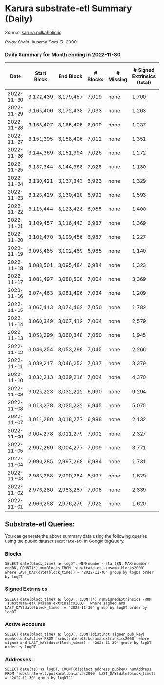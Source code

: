 # Karura substrate-etl Summary (Daily)

_Source_: [karura.polkaholic.io](https://karura.polkaholic.io)

*Relay Chain*: kusama
*Para ID*: 2000



### Daily Summary for Month ending in 2022-11-30


| Date | Start Block | End Block | # Blocks | # Missing | # Signed Extrinsics (total) | # Active Accounts | # Addresses with Balances | # Events | # Transfers | # XCM Transfers In | # XCM Transfers Out |
| ---- | ----------- | --------- | -------- | --------- | --------------------------- | ----------------- | ------------------------- | -------- | ----------- | ------------------ | ------------------- |
| 2022-11-30 | 3,172,439 | 3,179,457 | 7,019 | none  | 1,700 | 177 | 93,716 | 78,755 | 6,129 ($410,550) | 119 ($46,585.20) | 126 ($71,425.30) |
| 2022-11-29 | 3,165,406 | 3,172,438 | 7,033 | none  | 1,263 | 173 | 93,682 | 74,174 | 5,448 ($243,564) | 88 ($27,312.58) | 110 ($43,663.33) |
| 2022-11-28 | 3,158,407 | 3,165,405 | 6,999 | none  | 1,237 | 136 | 93,655 | 73,334 | 5,262 ($174,474) | 89 ($29,781.20) | 114 ($42,341.30) |
| 2022-11-27 | 3,151,395 | 3,158,406 | 7,012 | none  | 1,351 | 135 | 93,641 | 74,418 | 5,411 ($226,937) | 100 ($36,702.70) | 84 ($36,319.11) |
| 2022-11-26 | 3,144,369 | 3,151,394 | 7,026 | none  | 1,272 | 136 | 93,625 | 74,109 | 5,479 ($197,844) | 70 ($40,663.60) | 99 ($29,190.36) |
| 2022-11-25 | 3,137,344 | 3,144,368 | 7,025 | none  | 1,130 | 129 | 93,608 | 72,154 | 5,162 ($322,240) | 50 ($15,132.38) | 69 ($57,976.31) |
| 2022-11-24 | 3,130,421 | 3,137,343 | 6,923 | none  | 1,329 | 178 | 93,596 | 73,572 | 5,367 ($311,610) | 92 ($34,578.31) | 110 ($52,318.62) |
| 2022-11-23 | 3,123,429 | 3,130,420 | 6,992 | none  | 1,593 | 189 | 93,566 | 76,486 | 5,863 ($292,574) | 54 ($19,247.87) | 65 ($25,553.12) |
| 2022-11-22 | 3,116,444 | 3,123,428 | 6,985 | none  | 1,400 | 159 |  | 75,663 | 5,674 ($202,719) | 142 ($31,811.11) | 157 ($38,919.63) |
| 2022-11-21 | 3,109,457 | 3,116,443 | 6,987 | none  | 1,369 | 155 | 93,518 | 74,482 | 5,537 ($328,205) | 72 ($24,428.73) | 78 ($18,172.83) |
| 2022-11-20 | 3,102,470 | 3,109,456 | 6,987 | none  | 1,227 | 160 |  | 73,031 | 5,240 ($412,136) | 75 ($20,202.31) | 91 ($58,767.88) |
| 2022-11-19 | 3,095,485 | 3,102,469 | 6,985 | none  | 1,140 | 131 |  | 71,656 | 5,028 ($164,821) | 67 ($16,153.10) | 63 ($17,221.49) |
| 2022-11-18 | 3,088,501 | 3,095,484 | 6,984 | none  | 1,323 | 175 |  | 74,147 | 5,410 ($313,354) | 78 ($36,926.65) | 90 ($38,056.91) |
| 2022-11-17 | 3,081,497 | 3,088,500 | 7,004 | none  | 3,369 | 174 |  | 85,437 | 5,448 ($495,709) | 75 ($19,259.16) | 95 ($217,489) |
| 2022-11-16 | 3,074,463 | 3,081,496 | 7,034 | none  | 1,209 | 177 | 93,390 | 73,120 | 5,257 ($290,560) | 62 ($14,469.41) | 76 ($25,491.43) |
| 2022-11-15 | 3,067,413 | 3,074,462 | 7,050 | none  | 1,782 | 201 |  | 78,528 | 5,949 ($415,422) | 108 ($38,196.35) | 139 ($60,950.65) |
| 2022-11-14 | 3,060,349 | 3,067,412 | 7,064 | none  | 2,579 | 273 | 93,276 | 85,456 | 6,707 ($625,968) | 151 ($70,222.58) | 170 ($97,902.62) |
| 2022-11-13 | 3,053,299 | 3,060,348 | 7,050 | none  | 1,945 | 232 | 93,169 | 79,575 | 6,083 ($448,450) | 106 ($49,342.07) | 113 ($75,257.13) |
| 2022-11-12 | 3,046,254 | 3,053,298 | 7,045 | none  | 2,266 | 216 |  | 82,942 | 6,457 ($512,754) | 176 ($65,685.29) | 163 ($79,273.18) |
| 2022-11-11 | 3,039,217 | 3,046,253 | 7,037 | none  | 3,379 | 204 | 92,974 | 91,694 | 7,408 ($2,986,739) | 221 ($127,880) | 236 ($143,269) |
| 2022-11-10 | 3,032,213 | 3,039,216 | 7,004 | none  | 4,370 | 243 |  | 99,170 | 8,032 ($1,076,706) | 288 ($173,028) | 309 ($153,135) |
| 2022-11-09 | 3,025,223 | 3,032,212 | 6,990 | none  | 9,294 | 346 | 92,896 | 142,257 | 13,401 ($9,333,057) | 498 ($429,251) | 451 ($436,374) |
| 2022-11-08 | 3,018,278 | 3,025,222 | 6,945 | none  | 5,075 | 268 |  | 104,841 | 9,060 ($1,898,804) | 226 ($210,498) | 226 ($180,568) |
| 2022-11-07 | 3,011,280 | 3,018,277 | 6,998 | none  | 2,132 | 218 |  | 82,187 | 6,474 ($1,045,270) | 164 ($82,758.64) | 203 ($105,156) |
| 2022-11-06 | 3,004,278 | 3,011,279 | 7,002 | none  | 2,327 | 224 |  | 83,677 | 6,833 ($844,220) | 139 ($68,158.02) | 145 ($73,034.05) |
| 2022-11-05 | 2,997,269 | 3,004,277 | 7,009 | none  | 3,771 | 253 |  | 94,245 | 7,720 ($1,215,182) | 184 ($126,491) | 230 ($154,526) |
| 2022-11-04 | 2,990,285 | 2,997,268 | 6,984 | none  | 1,731 | 196 | 92,812 | 78,649 | 6,017 ($267,025) | 153 ($24,999.71) | 215 ($61,574.47) |
| 2022-11-03 | 2,983,288 | 2,990,284 | 6,997 | none  | 1,629 | 242 | 92,794 | 77,183 | 5,792 ($784,752) | 97 ($34,337.79) | 166 ($198,156) |
| 2022-11-02 | 2,976,280 | 2,983,287 | 7,008 | none  | 2,339 | 255 | 92,772 | 84,447 | 6,682 ($768,125) | 208 ($68,177.08) | 248 ($103,590) |
| 2022-11-01 | 2,969,258 | 2,976,279 | 7,022 | none  | 1,620 | 244 | 92,761 | 77,777 | 5,901 ($458,052) | 121 ($60,344.02) | 138 ($90,458.01) |

## Substrate-etl Queries:
You can generate the above summary data using the following queries using the public dataset `substrate-etl` in Google BigQuery:


### Blocks
```
SELECT date(block_time) as logDT, MIN(number) startBN, MAX(number) endBN, COUNT(*) numBlocks FROM `substrate-etl.kusama.blocks2000`  where LAST_DAY(date(block_time)) = "2022-11-30" group by logDT order by logDT
```


### Signed Extrinsics
```
SELECT date(block_time) as logDT, COUNT(*) numSignedExtrinsics FROM `substrate-etl.kusama.extrinsics2000`  where signed and LAST_DAY(date(block_time)) = "2022-11-30" group by logDT order by logDT
```


### Active Accounts
```
SELECT date(block_time) as logDT, COUNT(distinct signer_pub_key) numAccountsActive FROM `substrate-etl.kusama.extrinsics2000` where signed and LAST_DAY(date(block_time)) = "2022-11-30" group by logDT order by logDT
```


### Addresses:
```
SELECT date(ts) as logDT, COUNT(distinct address_pubkey) numAddress FROM `substrate-etl.polkadot.balances2000` LAST_DAY(date(block_time)) = "2022-11-30" group by logDT```

